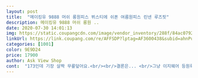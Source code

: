 ```yaml
---
layout: post 
title:  "메이킹유 9888 머쉬 롱원피스 뷔스티에 쉬폰 여름원피스 린넨 루즈핏" 
description: 메이킹유 9888 머쉬 롱원 ..
date: 2020-07-30 14:01:13 
img: https://static.coupangcdn.com/image/vendor_inventory/288f/84ac0792baa19720a250145251f82d9f8ea848e48ddeee84c9490887a76b.jpg 
linkUrl: https://link.coupang.com/re/AFFSDP?lptag=AF3600438&subid=ahnPublicAsk&pageKey=1588992747&itemId=2715826139&vendorItemId=70706070839&traceid=V0-113-8e50a7d88830041c 
categories: [1001] 
color: 9E9D24 
price: 17900 
author: Ask View Shop 
cont:  "173인데 기장 살짝 무릎덮어요.<br/><br/>결론은... <br/>그냥 이지웨어 등원룩정도?<br/>그냥저냥 입네요<br/>레드도 구입해야겠어여^^<br/>린넨재질이라 소재도 괜찮고 소매긴거는 더우면 살짝 접어입음 될듯요<br/>배송도 이정도면 빠른편이구 옷이 너무 이뻐요^^<br/>비치지도않아서 좋네요<br/>색감이 시원해서 여름한철 잘입을거 같네요<br/>생각보다 많이 박시하네요.<br/><br/>첨엔 별로여섶그냥마실용으로 입으려다 출근할때 입어봤는데 옷자체가 예뻐서 사람들이 옷 예쁘다해서 나름 만족해요.<br/><br/>치마는 린넨느낌 팬티색잇음 비치네요;;<br/>키 70인데 길이감좋구 77인데 넉넉하게 잘 맞네요<br/>티는 면이구 뷔스티에는 린넨소재라 시원하게 잘입을거같구<br/>파란선위는 더운 흰면티고<br/>" 
---
```

